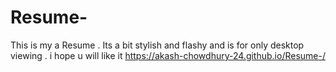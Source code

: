 # Resume-
This is my a Resume . Its a bit stylish and flashy and is for only desktop viewing . i hope u will like it 
https://akash-chowdhury-24.github.io/Resume-/ 
